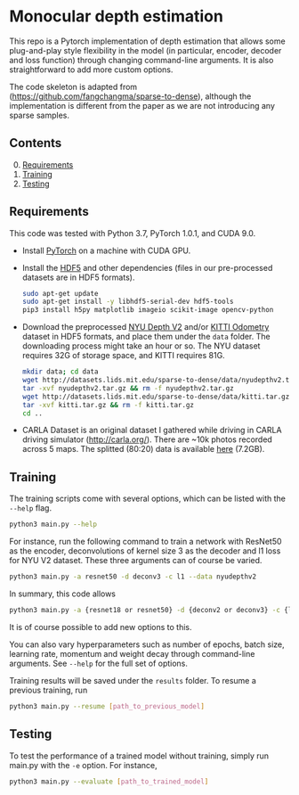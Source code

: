 Monocular depth estimation
============================

This repo is a Pytorch implementation of depth estimation that allows some plug-and-play style flexibility in the model (in particular, encoder, decoder and loss function) through changing command-line arguments. It is also straightforward to add more custom options.

The code skeleton is adapted from (https://github.com/fangchangma/sparse-to-dense), although the implementation is different from the paper as we are not introducing any sparse samples.

## Contents
0. [Requirements](#requirements)
0. [Training](#training)
0. [Testing](#testing)

## Requirements
This code was tested with Python 3.7, PyTorch 1.0.1, and CUDA 9.0.
- Install [PyTorch](http://pytorch.org/) on a machine with CUDA GPU.
- Install the [HDF5](https://en.wikipedia.org/wiki/Hierarchical_Data_Format) and other dependencies (files in our pre-processed datasets are in HDF5 formats).
	```bash
	sudo apt-get update
	sudo apt-get install -y libhdf5-serial-dev hdf5-tools
	pip3 install h5py matplotlib imageio scikit-image opencv-python
	```
- Download the preprocessed [NYU Depth V2](http://cs.nyu.edu/~silberman/datasets/nyu_depth_v2.html) and/or [KITTI Odometry](http://www.cvlibs.net/datasets/kitti/eval_odometry.php) dataset in HDF5 formats, and place them under the `data` folder. The downloading process might take an hour or so. The NYU dataset requires 32G of storage space, and KITTI requires 81G.
	```bash
	mkdir data; cd data
	wget http://datasets.lids.mit.edu/sparse-to-dense/data/nyudepthv2.tar.gz
	tar -xvf nyudepthv2.tar.gz && rm -f nyudepthv2.tar.gz
	wget http://datasets.lids.mit.edu/sparse-to-dense/data/kitti.tar.gz
 	tar -xvf kitti.tar.gz && rm -f kitti.tar.gz
	cd ..
	```
	
- CARLA Dataset is an original dataset I gathered while driving in CARLA driving simulator (http://carla.org/). There are ~10k photos recorded across 5 maps. The splitted (80:20) data is available [here](https://drive.google.com/open?id=145_-KAQVKYeKWtoL2Z8pmMypdVD7xDdn) (7.2GB).
## Training
The training scripts come with several options, which can be listed with the `--help` flag. 
```bash
python3 main.py --help
```

For instance, run the following command to train a network with ResNet50 as the encoder, deconvolutions of kernel size 3 as the decoder and l1 loss for NYU V2 dataset. These three arguments can of course be varied.
```bash
python3 main.py -a resnet50 -d deconv3 -c l1 --data nyudepthv2
```

In summary, this code allows
```bash
python3 main.py -a {resnet18 or resnet50} -d {deconv2 or deconv3} -c {l1 or l2} --data {nyudepthv2 or kitti or carla}
```
It is of course possible to add new options to this.

You can also vary hyperparameters such as number of epochs, batch size, learning rate, momentum and weight decay through command-line arguments. See `--help` for the full set of options.

Training results will be saved under the `results` folder. To resume a previous training, run
```bash
python3 main.py --resume [path_to_previous_model]
```

## Testing
To test the performance of a trained model without training, simply run main.py with the `-e` option. For instance,
```bash
python3 main.py --evaluate [path_to_trained_model]
```





